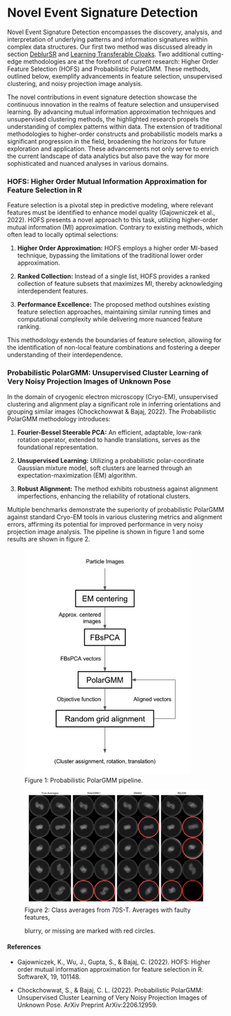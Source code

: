 # Novel Event Signature Detection

Novel Event Signature Detection encompasses the discovery, analysis, and
interpretation of underlying patterns and information signatures within
complex data structures. Our first two method was discussed already in
section [DeblurSR](../signature-detection.html#deblursr-event-based-motion-deblurring-under-the-spiking)
and [Learning
Transferable Cloaks](../integration.html#learning-transferable-3d-adversarial-cloaks-for-deep-trained-detectors).
Two additional
cutting-edge methodologies are at the forefront of current research:
Higher Order Feature Selection (HOFS) and Probabilistic PolarGMM. These
methods, outlined below, exemplify advancements in feature selection,
unsupervised clustering, and noisy projection image analysis.

The novel contributions in event signature detection showcase the
continuous innovation in the realms of feature selection and
unsupervised learning. By advancing mutual information approximation
techniques and unsupervised clustering methods, the highlighted research
propels the understanding of complex patterns within data. The extension
of traditional methodologies to higher-order constructs and
probabilistic models marks a significant progression in the field,
broadening the horizons for future exploration and application. These
advancements not only serve to enrich the current landscape of data
analytics but also pave the way for more sophisticated and nuanced
analyses in various domains.

### HOFS: Higher Order Mutual Information Approximation for Feature Selection in R

Feature selection is a pivotal step in predictive modeling, where
relevant features must be identified to enhance model quality
(Gajowniczek et al., 2022). HOFS presents a novel approach to this task,
utilizing higher-order mutual information (MI) approximation. Contrary
to existing methods, which often lead to locally optimal selections:

1. **Higher Order Approximation:** HOFS employs a higher order MI-based
   technique, bypassing the limitations of the traditional lower order
   approximation.

2. **Ranked Collection:** Instead of a single list, HOFS provides a
   ranked collection of feature subsets that maximizes MI, thereby
   acknowledging interdependent features.

3. **Performance Excellence:** The proposed method outshines existing
   feature selection approaches, maintaining similar running times and
   computational complexity while delivering more nuanced feature
   ranking.

This methodology extends the boundaries of feature selection, allowing
for the identification of non-local feature combinations and fostering a
deeper understanding of their interdependence.

### Probabilistic PolarGMM: Unsupervised Cluster Learning of Very Noisy Projection Images of Unknown Pose

In the domain of cryogenic electron microscopy (Cryo-EM), unsupervised
clustering and alignment play a significant role in inferring
orientations and grouping similar images
(Chockchowwat & Bajaj, 2022). The Probabilistic PolarGMM methodology
introduces:

1. **Fourier-Bessel Steerable PCA:** An efficient, adaptable, low-rank
   rotation operator, extended to handle translations, serves as the
   foundational representation.

2. **Unsupervised Learning:** Utilizing a probabilistic
   polar-coordinate Gaussian mixture model, soft clusters are learned
   through an expectation-maximization (EM) algorithm.

3. **Robust Alignment:** The method exhibits robustness against
   alignment imperfections, enhancing the reliability of rotational
   clusters.

Multiple benchmarks demonstrate the superiority of probabilistic
PolarGMM against standard Cryo-EM tools in various clustering metrics
and alignment errors, affirming its potential for improved performance
in very noisy projection image analysis. The pipeline is shown in figure 1 and
some results are shown in figure 2.


<figure id="PolarGMMPipeline">

<img src="../static/images/PolarGMMPipeline.png" alt="Probabilistic PolarGMM pipeline"/>

<figcaption>Figure 1: Probabilistic PolarGMM pipeline.</figcaption>

</figure>

<figure id="PolarGMMResults">

<img src="../static/images/PolarGMMResults.png" alt="GMM Results"/>

<figcaption>Figure 2: Class averages from 70S-T. Averages with faulty features,

blurry, or missing are marked with red circles.</figcaption>

</figure>

#### References

- Gajowniczek, K., Wu, J., Gupta, S., & Bajaj, C. (2022). HOFS: Higher order
  mutual information approximation for feature selection in R. SoftwareX, 19, 101148.

- Chockchowwat, S., & Bajaj, C. L. (2022). Probabilistic PolarGMM: Unsupervised
  Cluster Learning of Very Noisy Projection Images of Unknown Pose. ArXiv
  Preprint ArXiv:2206.12959.